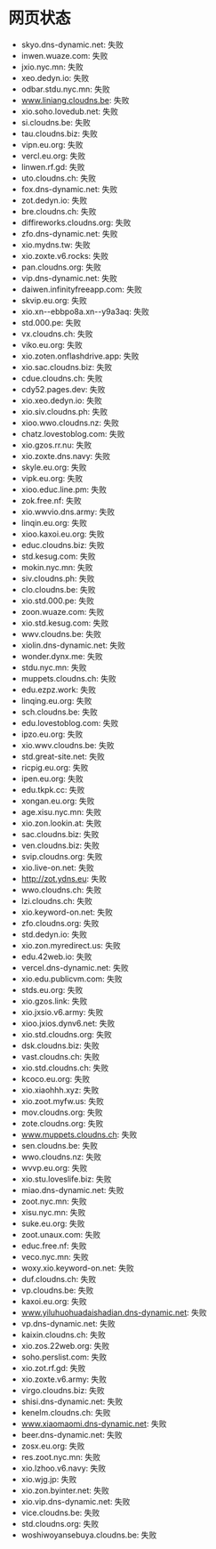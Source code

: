 # 网页状态
- skyo.dns-dynamic.net: 失败
- inwen.wuaze.com: 失败
- jxio.nyc.mn: 失败
- xeo.dedyn.io: 失败
- odbar.stdu.nyc.mn: 失败
- www.liniang.cloudns.be: 失败
- xio.soho.lovedub.net: 失败
- si.cloudns.be: 失败
- tau.cloudns.biz: 失败
- vipn.eu.org: 失败
- vercl.eu.org: 失败
- linwen.rf.gd: 失败
- uto.cloudns.ch: 失败
- fox.dns-dynamic.net: 失败
- zot.dedyn.io: 失败
- bre.cloudns.ch: 失败
- diffireworks.cloudns.org: 失败
- zfo.dns-dynamic.net: 失败
- xio.mydns.tw: 失败
- xio.zoxte.v6.rocks: 失败
- pan.cloudns.org: 失败
- vip.dns-dynamic.net: 失败
- daiwen.infinityfreeapp.com: 失败
- skvip.eu.org: 失败
- xio.xn--ebbpo8a.xn--y9a3aq: 失败
- std.000.pe: 失败
- vx.cloudns.ch: 失败
- viko.eu.org: 失败
- xio.zoten.onflashdrive.app: 失败
- xio.sac.cloudns.biz: 失败
- cdue.cloudns.ch: 失败
- cdy52.pages.dev: 失败
- xio.xeo.dedyn.io: 失败
- xio.siv.cloudns.ph: 失败
- xioo.wwo.cloudns.nz: 失败
- chatz.lovestoblog.com: 失败
- xio.gzos.rr.nu: 失败
- xio.zoxte.dns.navy: 失败
- skyle.eu.org: 失败
- vipk.eu.org: 失败
- xioo.educ.line.pm: 失败
- zok.free.nf: 失败
- xio.wwvio.dns.army: 失败
- linqin.eu.org: 失败
- xioo.kaxoi.eu.org: 失败
- educ.cloudns.biz: 失败
- std.kesug.com: 失败
- mokin.nyc.mn: 失败
- siv.cloudns.ph: 失败
- clo.cloudns.be: 失败
- xio.std.000.pe: 失败
- zoon.wuaze.com: 失败
- xio.std.kesug.com: 失败
- wwv.cloudns.be: 失败
- xiolin.dns-dynamic.net: 失败
- wonder.dynx.me: 失败
- stdu.nyc.mn: 失败
- muppets.cloudns.ch: 失败
- edu.ezpz.work: 失败
- linqing.eu.org: 失败
- sch.cloudns.be: 失败
- edu.lovestoblog.com: 失败
- ipzo.eu.org: 失败
- xio.wwv.cloudns.be: 失败
- std.great-site.net: 失败
- ricpig.eu.org: 失败
- ipen.eu.org: 失败
- edu.tkpk.cc: 失败
- xongan.eu.org: 失败
- age.xisu.nyc.mn: 失败
- xio.zon.lookin.at: 失败
- sac.cloudns.biz: 失败
- ven.cloudns.biz: 失败
- svip.cloudns.org: 失败
- xio.live-on.net: 失败
- http://zot.ydns.eu: 失败
- wwo.cloudns.ch: 失败
- lzi.cloudns.ch: 失败
- xio.keyword-on.net: 失败
- zfo.cloudns.org: 失败
- std.dedyn.io: 失败
- xio.zon.myredirect.us: 失败
- edu.42web.io: 失败
- vercel.dns-dynamic.net: 失败
- xio.edu.publicvm.com: 失败
- stds.eu.org: 失败
- xio.gzos.link: 失败
- xio.jxsio.v6.army: 失败
- xioo.jxios.dynv6.net: 失败
- xio.std.cloudns.org: 失败
- dsk.cloudns.biz: 失败
- vast.cloudns.ch: 失败
- xio.std.cloudns.ch: 失败
- kcoco.eu.org: 失败
- xio.xiaohhh.xyz: 失败
- xio.zoot.myfw.us: 失败
- mov.cloudns.org: 失败
- zote.cloudns.org: 失败
- www.muppets.cloudns.ch: 失败
- sen.cloudns.be: 失败
- wwo.cloudns.nz: 失败
- wvvp.eu.org: 失败
- xio.stu.loveslife.biz: 失败
- miao.dns-dynamic.net: 失败
- zoot.nyc.mn: 失败
- xisu.nyc.mn: 失败
- suke.eu.org: 失败
- zoot.unaux.com: 失败
- educ.free.nf: 失败
- veco.nyc.mn: 失败
- woxy.xio.keyword-on.net: 失败
- duf.cloudns.ch: 失败
- vp.cloudns.be: 失败
- kaxoi.eu.org: 失败
- www.yiluhuohuadaishadian.dns-dynamic.net: 失败
- vp.dns-dynamic.net: 失败
- kaixin.cloudns.ch: 失败
- xio.zos.22web.org: 失败
- soho.perslist.com: 失败
- xio.zot.rf.gd: 失败
- xio.zoxte.v6.army: 失败
- virgo.cloudns.biz: 失败
- shisi.dns-dynamic.net: 失败
- kenelm.cloudns.ch: 失败
- www.xiaomaomi.dns-dynamic.net: 失败
- beer.dns-dynamic.net: 失败
- zosx.eu.org: 失败
- res.zoot.nyc.mn: 失败
- xio.lzhoo.v6.navy: 失败
- xio.wjg.jp: 失败
- xio.zon.byinter.net: 失败
- xio.vip.dns-dynamic.net: 失败
- vice.cloudns.be: 失败
- std.cloudns.org: 失败
- woshiwoyansebuya.cloudns.be: 失败
